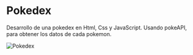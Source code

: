 # Pokedex
Desarrollo de una pokedex en Html, Css y JavaScript. Usando pokeAPI, para obtener los datos de cada pokemon.


![Pokedex](https://user-images.githubusercontent.com/103806440/235030167-cbafce49-091d-4dd0-82a2-b06ed2920070.png)
